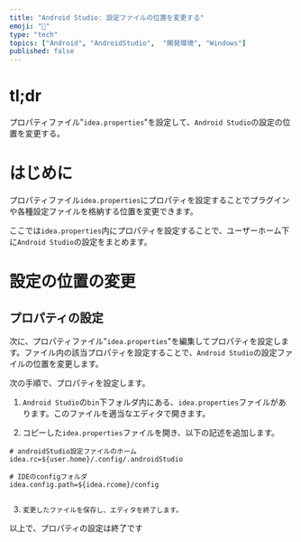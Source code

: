 ```yaml
---
title: "Android Studio: 設定ファイルの位置を変更する"
emoji: "📱"
type: "tech" 
topics: ["Android", "AndroidStudio",  "開発環境", "Windows"]
published: false
---
```


# tl;dr

プロパティファイル"``idea.properties``"を設定して、``Android Studio``の設定の位置を変更する。



# はじめに

プロパティファイル``idea.properties``にプロパティを設定することでプラグインや各種設定ファイルを格納する位置を変更できます。

ここでは``idea.properties``内にプロパティを設定することで、ユーザーホーム下に``Android Studio``の設定をまとめます。



#  設定の位置の変更

## プロパティの設定

次に、プロパティファイル"``idea.properties``"を編集してプロパティを設定します。ファイル内の該当プロパティを設定することで、``Android Studio``の設定ファイルの位置を変更します。

次の手順で、プロパティを設定します。

1.   ``Android Studio``の``bin``下フォルダ内にある、``idea.properties``ファイルがあります。このファイルを適当なエディタで開きます。

     


2.   コピーした``idea.properties``ファイルを開き、以下の記述を追加します。

   ``` idea.properties
   # androidStudio設定ファイルのホーム
   idea.rc=${user.home}/.config/.androidStudio
   
   # IDEのconfigフォルダ
   idea.config.path=${idea.rcome}/config
   
   
   ```
   
   
   
3.     変更したファイルを保存し、エディタを終了します。




以上で、プロパティの設定は終了です

